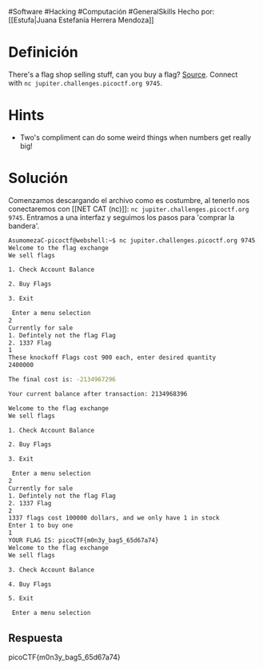 #Software #Hacking #Computación #GeneralSkills
Hecho por: [[Estufa|Juana Estefanía Herrera Mendoza]]
# Definición
There's a flag shop selling stuff, can you buy a flag? [Source](https://jupiter.challenges.picoctf.org/static/253c4651d852ac6342752ff222cf2a83/store.c). Connect with `nc jupiter.challenges.picoctf.org 9745`.
# Hints
- Two's compliment can do some weird things when numbers get really big!
# Solución
Comenzamos descargando el archivo como es costumbre, al tenerlo nos conectaremos con [[NET CAT (nc)]]: `nc jupiter.challenges.picoctf.org 9745`. Entramos a una interfaz y seguimos los pasos para 'comprar la bandera'.
```bash
AsumomezaC-picoctf@webshell:~$ nc jupiter.challenges.picoctf.org 9745
Welcome to the flag exchange
We sell flags

1. Check Account Balance

2. Buy Flags

3. Exit

 Enter a menu selection
2
Currently for sale
1. Defintely not the flag Flag
2. 1337 Flag
1
These knockoff Flags cost 900 each, enter desired quantity
2400000

The final cost is: -2134967296

Your current balance after transaction: 2134968396

Welcome to the flag exchange
We sell flags

1. Check Account Balance

2. Buy Flags

3. Exit

 Enter a menu selection
2
Currently for sale
1. Defintely not the flag Flag
2. 1337 Flag
2
1337 flags cost 100000 dollars, and we only have 1 in stock
Enter 1 to buy one
1
YOUR FLAG IS: picoCTF{m0n3y_bag5_65d67a74}
Welcome to the flag exchange
We sell flags

3. Check Account Balance

4. Buy Flags

5. Exit

 Enter a menu selection
```
## Respuesta
picoCTF{m0n3y_bag5_65d67a74}